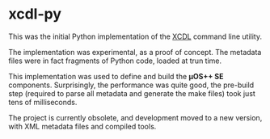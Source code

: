 # xcdl-py

This was the initial Python implementation of the [XCDL](https://github.com/xcdl) command line utility.

The implementation was experimental, as a proof of concept. The metadata files were in fact fragments of Python code, loaded at trun time.

This implementation was used to define and build the **µOS++ SE** components. Surprisingly, the performance was quite good, the pre-build step (required to parse all metadata and generate the make files) took just tens of milliseconds.

The project is currently obsolete, and development moved to a new version, with XML metadata files and compiled tools.
